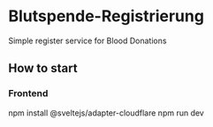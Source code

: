 # Blutspende-Registrierung
Simple register service for Blood Donations

## How to start
### Frontend
npm install @sveltejs/adapter-cloudflare
npm run dev